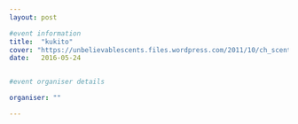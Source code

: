 ```yaml
---
layout: post

#event information
title:  "kukito"
cover: "https://unbelievablescents.files.wordpress.com/2011/10/ch_scentsybuddy.jpg"
date:   2016-05-24


#event organiser details

organiser: ""

---
```


